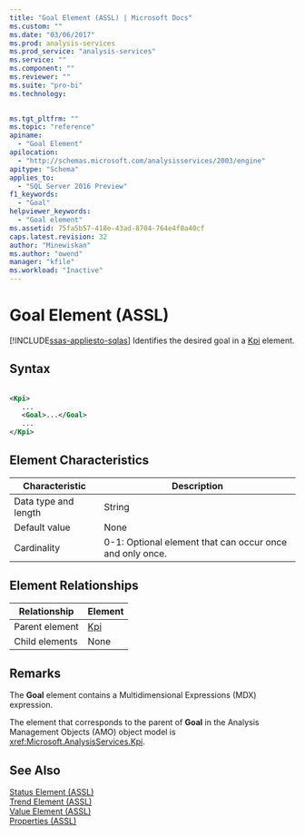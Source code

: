 ```yaml
---
title: "Goal Element (ASSL) | Microsoft Docs"
ms.custom: ""
ms.date: "03/06/2017"
ms.prod: analysis-services
ms.prod_service: "analysis-services"
ms.service: ""
ms.component: ""
ms.reviewer: ""
ms.suite: "pro-bi"
ms.technology: 
  

ms.tgt_pltfrm: ""
ms.topic: "reference"
apiname: 
  - "Goal Element"
apilocation: 
  - "http://schemas.microsoft.com/analysisservices/2003/engine"
apitype: "Schema"
applies_to: 
  - "SQL Server 2016 Preview"
f1_keywords: 
  - "Goal"
helpviewer_keywords: 
  - "Goal element"
ms.assetid: 75fa5b57-418e-43ad-8704-764e4f0a40cf
caps.latest.revision: 32
author: "Minewiskan"
ms.author: "owend"
manager: "kfile"
ms.workload: "Inactive"
---
```

# Goal Element (ASSL)
[!INCLUDE[ssas-appliesto-sqlas](../../../includes/ssas-appliesto-sqlas.md)]
  Identifies the desired goal in a [Kpi](../../../analysis-services/scripting/objects/kpi-element-assl.md) element.  
  
## Syntax  
  
```xml  
  
<Kpi>  
   ...  
   <Goal>...</Goal>  
   ...  
</Kpi>  
```  
  
## Element Characteristics  
  
|Characteristic|Description|  
|--------------------|-----------------|  
|Data type and length|String|  
|Default value|None|  
|Cardinality|0-1: Optional element that can occur once and only once.|  
  
## Element Relationships  
  
|Relationship|Element|  
|------------------|-------------|  
|Parent element|[Kpi](../../../analysis-services/scripting/objects/kpi-element-assl.md)|  
|Child elements|None|  
  
## Remarks  
 The **Goal** element contains a Multidimensional Expressions (MDX) expression.  
  
 The element that corresponds to the parent of **Goal** in the Analysis Management Objects (AMO) object model is <xref:Microsoft.AnalysisServices.Kpi>.  
  
## See Also  
 [Status Element &#40;ASSL&#41;](../../../analysis-services/scripting/properties/status-element-assl.md)   
 [Trend Element &#40;ASSL&#41;](../../../analysis-services/scripting/properties/trend-element-assl.md)   
 [Value Element &#40;ASSL&#41;](../../../analysis-services/scripting/properties/value-element-assl.md)   
 [Properties &#40;ASSL&#41;](../../../analysis-services/scripting/properties/properties-assl.md)  
  
  
